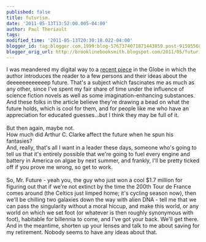 ```yaml
---
published: false
title: futurism.
date: '2011-05-13T13:52:00.005-04:00'
author: Paul Theriault
tags: 
modified_time: '2011-05-13T20:30:18.022-04:00'
blogger_id: tag:blogger.com,1999:blog-5767374071871443859.post-9159556834172315920
blogger_orig_url: http://brooklinebooksmith.blogspot.com/2011/05/futurism.html
---
```


I was meandered my digital way to a <a href="http://www.boston.com/bostonglobe/ideas/articles/2011/05/01/what_will_happen_to_us/?page=full">recent piece</a> in the Globe in which the author introduces the reader to a few persons and their ideas about the deeeeeeeeeeeep future. That's a subject which fascinates me as much as any other, since I've spent my fair share of time under the influence of science fiction novels as well as some imagination-enhancing substances. And these folks in the article believe they're drawing a bead on what the future holds, which is cool for them, and for people like me who have an appreciation for educated guesses...but I think they may be full of it.<br /><br />But then again, maybe not.<br />How much did Arthur C. Clarke affect the future when he spun his fantasies?<br />And, really, that's all I want in a leader these days, someone who's going to tell us that it's entirely possible that we're going to fuel every engine and battery in America on algae by next summer, and frankly, I'll be pretty ticked off if you prove me wrong, so get to work.<br /><br />So, Mr. Future - yeah you, the guy who just won a cool $1.7 million for figuring out that if we're not extinct by the time the 200th Tour de France comes around (the Celtics just limped home; it's cycling season now), then we'll be chilling two galaxies down the way with alien DNA - tell me that we can pass the singularity without a moral hiccup, and make this world, or any world on which we set foot (or whatever is then roughly synonymous with foot), habitable for billennia to come, and I've got your back.  We'll get there.<br />And in the meantime, shorten up your lenses and talk to me about saving for my retirement. Nobody seems to have any ideas about that.